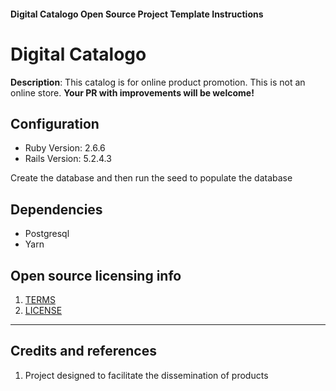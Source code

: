 #### Digital Catalogo Open Source Project Template Instructions

# Digital Catalogo

**Description**: This catalog is for online product promotion. This is not an online store.
**Your PR with improvements will be welcome!**

## Configuration
* Ruby Version: 2.6.6
* Rails Version: 5.2.4.3

Create the database and then run the seed to populate the database

## Dependencies
* Postgresql
* Yarn

## Open source licensing info
1. [TERMS](https://en.wikipedia.org/wiki/Open_source)
2. [LICENSE](https://opensource.org/licenses)

----

## Credits and references

1. Project designed to facilitate the dissemination of products
